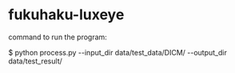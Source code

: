 # fukuhaku-luxeye

command to run the program:

$ python process.py --input_dir data/test_data/DICM/ --output_dir data/test_result/
